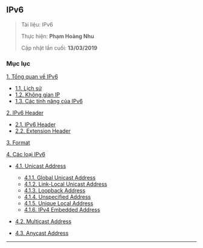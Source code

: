 ## IPv6

> Tài liệu: IPv6
> 
> Thực hiện: **Phạm Hoàng Nhu**
> 
> Cập nhật lần cuối: **13/03/2019**

### Mục lục
[1. Tổng quan về IPv6](https://github.com/nhuhp/CCNA/tree/master/IPv6/1_Tong_quan_IPv6)
- [1.1. Lịch sử](https://github.com/nhuhp/CCNA/tree/master/IPv6/1_Tong_quan_IPv6#lichsu)
- [1.2. Không gian IP](https://github.com/nhuhp/CCNA/tree/master/IPv6/1_Tong_quan_IPv6#khonggian)
- [1.3. Các tính năng của IPv6](https://github.com/nhuhp/CCNA/tree/master/IPv6/1_Tong_quan_IPv6#tinhnang)

[2. IPv6 Header](#header)
- [2.1. IPv6 Header](#ipv6header)
- [2.2. Extension Header](#extensionheader)

[3. Format](#format)

[4. Các loại IPv6](#phanloai)
- [4.1. Unicast Address](#unicastaddress)
	+ [4.1.1. Global Unicast Address](#globalunicast)
	+ [4.1.2. Link-Local Unicast Address](#linklocal)
	+ [4.1.3. Loopback Address](#loopback)
	+ [4.1.4. Unspecified Address](#unspecified)
	+ [4.1.5. Unique Local Address](#uniquelocal)
	+ [4.1.6. IPv4 Embedded Address](#ipv4embedded)
	
- [4.2. Multicast Address](#multicastaddress)
- [4.3. Anycast Address](#anycastaddress)

---
